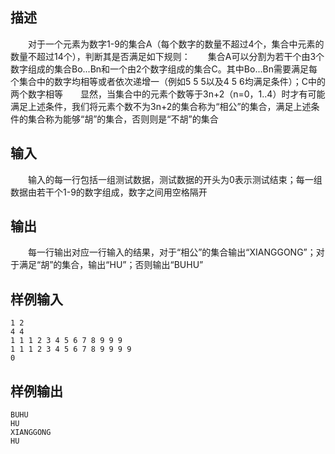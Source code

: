 ## 描述


　　对于一个元素为数字1-9的集合A（每个数字的数量不超过4个，集合中元素的数量不超过14个），判断其是否满足如下规则：　　集合A可以分割为若干个由3个数字组成的集合Bo...Bn和一个由2个数字组成的集合C。其中Bo...Bn需要满足每个集合中的数字均相等或者依次递增一（例如5 5 5以及4 5 6均满足条件）；C中的两个数字相等　　显然，当集合中的元素个数等于3n+2（n=0，1..4）时才有可能满足上述条件，我们将元素个数不为3n+2的集合称为“相公”的集合，满足上述条件的集合称为能够“胡”的集合，否则则是“不胡”的集合

## 输入


　　输入的每一行包括一组测试数据，测试数据的开头为0表示测试结束；每一组数据由若干个1-9的数字组成，数字之间用空格隔开

## 输出


　　每一行输出对应一行输入的结果，对于“相公”的集合输出“XIANGGONG”；对于满足“胡”的集合，输出“HU”；否则输出“BUHU”

## 样例输入


```
1 2
4 4
1 1 1 2 3 4 5 6 7 8 9 9 9
1 1 1 2 3 4 5 6 7 8 9 9 9 9
0

```


## 样例输出


```
BUHU
HU
XIANGGONG
HU

```


